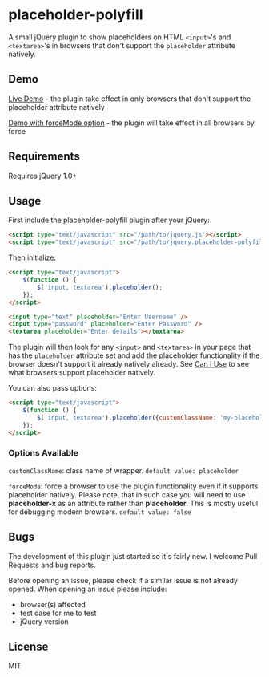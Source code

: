 placeholder-polyfill
====================

A small jQuery plugin to show placeholders on HTML `<input>`'s and `<textarea>`'s in browsers that don't support the `placeholder` attribute natively.

## Demo
[Live Demo](http://amerikan.github.io/placeholder-polyfill) - the plugin take effect in only browsers that don't support the placeholder attribute natively

[Demo with forceMode option](http://amerikan.github.io/placeholder-polyfill/simulated.html) - the plugin will take effect in all browsers by force

## Requirements

Requires jQuery 1.0+

## Usage

First include the placeholder-polyfill plugin after your jQuery:

```html
<script type="text/javascript" src="/path/to/jquery.js"></script>
<script type="text/javascript" src="/path/to/jquery.placeholder-polyfill.js"></script>
```

Then initialize:

```html
<script type="text/javascript">
    $(function () {
        $('input, textarea').placeholder();
    });
</script>
```

```html
<input type="text" placeholder="Enter Username" />
<input type="password" placeholder="Enter Password" />
<textarea placeholder="Enter details"></textarea>
```

The plugin will then look for any `<input>` and `<textarea>` in your page that has the `placeholder` attribute set and add the placeholder functionality if the browser doesn't support it already natively already. See [Can I Use](http://caniuse.com/#feat=input-placeholder) to see what browsers support placeholder natively.

You can also pass options:
```html
<script type="text/javascript">
    $(function () {
        $('input, textarea').placeholder({customClassName: 'my-placeholder'});
    });
</script>
```

### Options Available
`customClassName`: class name of wrapper. `default value: placeholder`

`forceMode`: force a browser to use the plugin functionality even if it supports placeholder natively. Please note, that in such case you will need to use **placeholder-x** as an attribute rather than **placeholder**. This is mostly useful for debugging modern browsers. `default value: false`

## Bugs

The development of this plugin just started so it's fairly new. I welcome Pull Requests and bug reports.

Before opening an issue, please check if a similar issue is not already opened. When opening an issue please include:

- browser(s) affected
- test case for me to test
- jQuery version


## License

MIT
